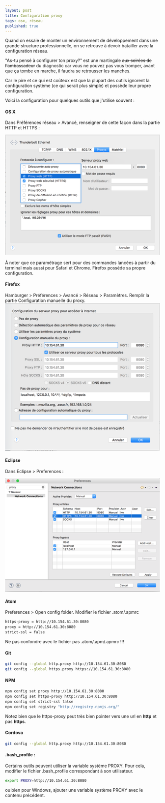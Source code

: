 ```yaml
---
layout: post
title: Configuration proxy
tags: osx, réseau
published: true
---
```


Quand on essaie de monter un environnement de développement dans une grande structure professionnelle, on se retrouve à devoir batailler avec la configuration réseau.

"As-tu pensé à configurer ton proxy?" est une martingale <strike>aux soirées de l'ambassadeur</strike> du diagnostic car vous ne pouvez pas vous tromper, avant que ça tombe en marche, il faudra se retrousser les manches.

Car le pire et ce qui est coûteux est que la plupart des outils ignorent la configuration système (ce qui serait plus simple) et possède leur propre configuration.

Voici la configuration pour quelques outils que j'utilise souvent :

#### OS X

Dans Préférences réseau > Avancé, renseigner de cette façon dans la partie HTTP et HTTPS :

![](/images/2016-04-04-Proxy/proxy-osx.png)

À noter que ce paramétrage sert pour des commandes lancées à partir du terminal mais aussi pour Safari et Chrome.
Firefox possède sa propre configuration.

#### Firefox

Hamburger > Préférences > Avancé > Réseau > Paramètres.
Remplir la partie Configuration manuelle du proxy.
![](/images/2016-04-04-Proxy/proxy-firefox.png)

#### Eclipse

 Dans Eclipse > Preferences :

![](/images/2016-04-04-Proxy/proxy-eclipse.png)

#### Atom

Preferences > Open config folder. Modifier le fichier .atom/.apmrc

```sh
https-proxy = http://10.154.61.30:8080
proxy = http://10.154.61.30:8080
strict-ssl = false
```

 Ne pas confondre avec le fichier  pas .atom/.apm/.apmrc !!!

#### Git

```sh
git config --global http.proxy http://10.154.61.30:8080
git config --global https.proxy https://10.154.61.30:8080
```

#### NPM

```sh
npm config set proxy http://10.154.61.30:8080
npm config set https-proxy http://10.154.61.30:8080
npm config set strict-ssl false
npm config set registry "http://registry.npmjs.org/"
```

 Notez bien que le https-proxy peut très bien pointer vers une url en __http__ et pas __https__.

#### Cordova

```sh
git config --global http.proxy http://10.154.61.30:8080
```

#### .bash_profile :

Certains outils peuvent utiliser la variable système PROXY. Pour cela, modifier le fichier .bash_profile correspondant à son utilisateur. 

```sh
export PROXY=http://10.154.61.30:8080
```

ou bien pour Windows, ajouter une variable système PROXY avec le contenu précédent.
